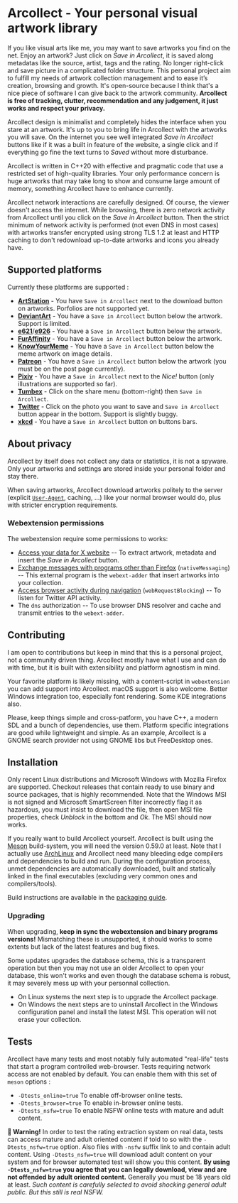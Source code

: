 # Arcollect - Your personal visual artwork library

If you like visual arts like me, you may want to save artworks you find on the net. Enjoy an artwork? Just click on *Save in Arcollect*, it is saved along metadatas like the source, artist, tags and the rating. No longer right-click and save picture in a complicated folder structure. This personal project aim to fulfill my needs of artwork collection management and to ease it’s creation, browsing and growth. It's open-source because I think that's a nice piece of software I can give back to the artwork community. **Arcollect is free of tracking, clutter, recommendation and any judgement, it just works and respect your privacy.**

Arcollect design is minimalist and completely hides the interface when you stare at an artwork. It's up to you to bring life in Arcollect with the artworks you will save. On the internet you see well integrated *Save in Arcollect* buttons like if it was a built in feature of the website, a single click and if everything go fine the text turns to *Saved* without more disturbance.

Arcollect is written in C++20 with effective and pragmatic code that use a restricted set of high-quality libraries. Your only performance concern is huge artworks that may take long to show and consume large amount of memory, something Arcollect have to enhance currently.

Arcollect network interactions are carefully designed. Of course, the viewer doesn't access the internet. While browsing, there is zero network activity from Arcollect until you click on the *Save in Arcollect* button. Then the strict minimum of network activity is performed (not even DNS in most cases) with artworks transfer encrypted using strong TLS 1.2 at least and HTTP caching to don't redownload up-to-date artworks and icons you already have.

## Supported platforms
Currently these platforms are supported :

* **[ArtStation](https://www.artstation.com/)** - You have `Save in Arcollect` next to the download button on artworks. Porfolios are not supported yet.
* **[DeviantArt](https://www.deviantart.com/)** - You have a `Save in Arcollect` button below the artwork. Support is limited.
* **[e621](https://e621.net/)**/**[e926](https://e926.net)** - You have a `Save in Arcollect` button below the artwork.
* **[FurAffinity](https://www.furaffinity.net/)** - You have a `Save in Arcollect` button below the artwork.
* **[KnowYourMeme](https://knowyourmeme.com/)** - You have a `Save in Arcollect` button below the meme artwork on image details.
* **[Patreon](https://www.patreon.com/)** - You have a `Save in Arcollect` button below the artwork (you must be on the post page currently).
* **[Pixiv](https://www.pixiv.com/)** - You have a `Save in Arcollect` next to the *Nice!* button (only illustrations are supported so far).
* **[Tumbex](https://www.tumbex.com/)** - Click on the share menu (bottom-right) then `Save in Arcollect`.
* **[Twitter](https://twitter.com/)** - Click on the photo you want to save and `Save in Arcollect` button appear in the bottom. Support is slightly buggy.
* **[xkcd](https://xkcd.com/)** - You have a `Save in Arcollect` button on buttons bars.

## About privacy
Arcollect by itself does not collect any data or statistics, it is not a spyware. Only your artworks and settings are stored inside your personal folder and stay there.

When saving artworks, Arcollect download artworks politely to the server (explicit [`User-Agent`](https://developer.mozilla.org/en-US/docs/Web/HTTP/Headers/User-Agent), caching, ...) like your normal browser would do, plus with stricter encryption requirements.

### Webextension permissions
The webextension require some permissions to works:

* [Access your data for X website](https://support.mozilla.org/en-US/kb/permission-request-messages-firefox-extensions#w_access-your-data-for-named-site) -- To extract artwork, metadata and insert the *Save in Arcollect* button.
* [Exchange messages with programs other than Firefox](https://support.mozilla.org/en-US/kb/permission-request-messages-firefox-extensions#w_exchange-messages-with-programs-other-than-firefox) (`nativeMessaging`) -- This external program is the `webext-adder` that insert artworks into your collection.
* [Access browser activity during navigation](https://support.mozilla.org/en-US/kb/permission-request-messages-firefox-extensions#w_access-browser-activity-during-navigation) (`webRequestBlocking`) -- To listen for Twitter API activity.
* The `dns` authorization -- To use browser DNS resolver and cache and transmit entries to the `webext-adder`.

## Contributing
I am open to contributions but keep in mind that this is a personal project, not a community driven thing. Arcollect mostly have what I use and can do with time, but it is built with extensibility and platform agnostism in mind.

Your favorite platform is likely missing, with a content-script in `webextension` you can add support into Arcollect.
macOS support is also welcome.
Better Windows integration too, especially font rendering.
Some KDE integrations also.

Please, keep things simple and cross-patform, you have C++, a modern SDL and a bunch of dependencies, use them. Platform specific integrations are good while lightweight and simple. As an example, Arcollect is a GNOME search provider not using GNOME libs but FreeDesktop ones.

## Installation
Only recent Linux distributions and Microsoft Windows with Mozilla Firefox are supported. Checkout releases that contain ready to use binary and source packages, that is highly recommended. Note that the Windows MSI is not signed and Microsoft SmartScreen filter incorrectly flag it as hazardous, you must insist to download the file, then open MSI file properties, check *Unblock* in the bottom and *Ok*. The MSI should now works.

If you really want to build Arcollect yourself. Arcollect is built using the [Meson](https://mesonbuild.com/) build-system, you will need the version 0.59.0 at least. Note that I actually use [ArchLinux](https://archlinux.org/) and Arcollect need many bleeding edge compilers and dependencies to build and run. During the configuration process, unmet dependencies are automatically downloaded, built and statically linked in the final executables (excluding very common ones and compilers/tools).

Build instructions are available in the [packaging guide](./packaging/README.md).

### Upgrading
When upgrading, **keep in sync the webextension and binary programs versions!** Mismatching these is unsupported, it should works to some extents but lack of the latest features and bug fixes.

Some updates upgrades the database schema, this is a transparent operation but then you may not use an older Arcollect to open your database, this won't works and even though the database schema is robust, it may severely mess up with your personnal collection.

* On Linux systems the next step is to upgrade the Arcollect package.
* On Windows the next steps are to uninstall Arcollect in the Windows configuration panel and install the latest MSI. This operation will not erase your collection.

## Tests
Arcollect have many tests and most notably fully automated "real-life" tests that start a program controlled web-browser. Tests requiring network access are not enabled by default. You can enable them with this set of `meson` options :

* `-Dtests_online=true` To enable off-browser online tests.
* `-Dtests_browser=true` To enable in-browser online tests.
* `-Dtests_nsfw=true` To enable NSFW online tests with mature and adult content.

**🔞️ Warning!** In order to test the rating extraction system on real data, tests can access mature and adult oriented content if told to so with the `-Dtests_nsfw=true` option. Also files with `-nsfw` suffix link to and contain adult content. Using `-Dtests_nsfw=true` will download adult content on your system and for browser automated test will show you this content. **By using `-Dtests_nsfw=true` you agree that you can legally download, view and are not offended by adult oriented content.** Generally you must be 18 years old at least. *Such content is carefully selected to avoid shocking general adult public. But this still is real NSFW.*
